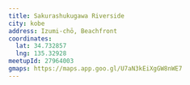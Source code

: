 ```yaml
---
title: Sakurashukugawa Riverside
city: kobe
address: Izumi-chō, Beachfront
coordinates:
  lat: 34.732857
  lng: 135.32928
meetupId: 27964003
gmaps: https://maps.app.goo.gl/U7aN3kEiXgGW8nWE7
---
```


